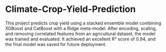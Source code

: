 # Climate-Crop-Yield-Prediction
This project predicts crop yield using a stacked ensemble model combining XGBoost and CatBoost with a Ridge meta-model. After encoding, scaling, and removing correlated features from an agricultural dataset, the model was trained and evaluated. It achieved an excellent R² score of 0.94, and the final model was saved for future deployment.
